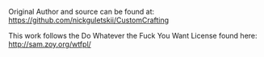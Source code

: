 Original Author and source can be found at: 
https://github.com/nickguletskii/CustomCrafting


This work follows the Do Whatever the Fuck You Want License found here: http://sam.zoy.org/wtfpl/